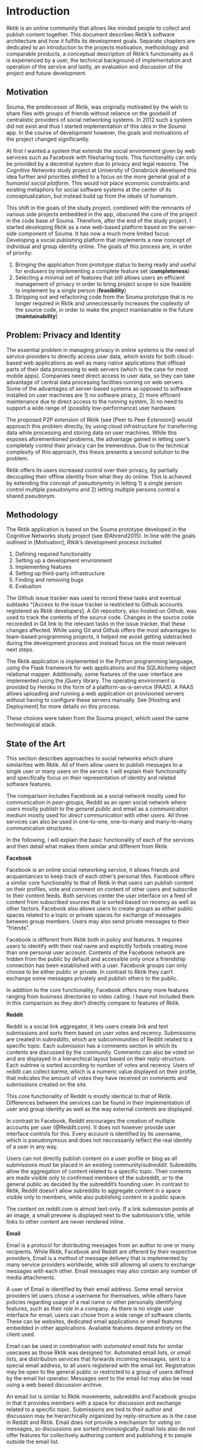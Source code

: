 # Introduction

Rktik is an online community that allows like minded people to collect and publish content together. This document describes Rktik’s software architecture and how it fulfills its development goals. Separate chapters are dedicated to an introduction to the projects motivation, methodology and comparable products, a conceptual description of Rktik’s functionality as it is experienced by a user, the technical background of implementation and operation of the service and lastly, an evaluation and discussion of the project and future development.

## Motivation

Souma, the predecessor of Rktik, was originally motivated by the wish to share files with groups of friends without reliance on the goodwill of centralistic providers of social networking systems. In 2012 such a system did not exist and thus I started implementation of this idea in the *Souma* app. In the course of development however, the goals and motivations of the project changed significantly.

At first I wanted a system that extends the social environment given by web services such as Facebook with filesharing tools. This functionality can only be provided by a decentral system due to privacy and legal reasons. The *Cognitive Networks* study project at University of Osnabrück developed this idea further and priorities shifted to a focus on the more general goal of a *humanist social platform*. This would not place economic constraints and existing metaphors for social software systems at the center of its conceptualization, but instead build up from the ideals of humanism.

This shift in the goals of the study project, combined with the remnants of various side projects embedded in the app, obscured the core of the project in the code base of Souma. Therefore, after the end of the study project, I started developing Rktik as a new web-based platform based on the server-side component of Souma. It has now a much more limited focus: Developing a social publishing platform that implements a new concept of individual and group identity online. The goals of this process are, in order of priority:

1. Bringing the application from prototype status to being ready and useful for endusers by implementing a complete feature set (**completeness**)
2. Selecting a minimal set of features that still allows users an efficient management of privacy in order to bring project scope to size feasible to implement by a single person (**feasibility**)
3. Stripping out and refactoring code from the Souma prototype that is no longer required in Rktik and unneccessarily increases the coplexity of the source code, in order to make the project maintainable in the future (**maintainability**)

## Problem: Privacy and Identity

The essential problem in managing privacy in online systems is the need of service providers to directly access user data, which exists for both cloud-based web applications as well as many native applications that offload parts of their data processing to web servers (which is the case for most mobile apps). Companies need direct access to user data, so they can take advantage of central data processing facilities running on web servers. Some of the advantages of server-based systems as opposed to software installed on user machines are 1) no software piracy, 2) more efficient maintenance due to direct access to the running system, 3) no need to support a wide range of (possibly low-performance) user hardware.

The proposed P2P extension of Rktik (see [Peer to Peer Extension]) would approach this problem directly, by using cloud infrastructure for transferring data while processing and storing data on user machines. While this exposes aforementioned problems, the advantage gained in letting user’s completely control their privacy can be tremendous. Due to the technical complexity of this approach, this thesis presents a second solution to the problem.

Rktik offers its users increased control over their privacy, by partially decoupling their offline identity from what they do online. This is achieved by extending the concept of pseudonymity in letting 1) a single person control multiple pseudonyms and 2) letting multiple persons control a shared pseudonym.

## Methodology

The Rktik application is based on the Souma prototype developed in the Cognitive Networks study project (see @Ahrend2015). In line with the goals outlined in [Motivation], Rtkik’s development process included 

1. Defining required functionality
2. Setting up a development environment
3. Implementing features 
4. Setting up third-party infrastructure
5. Finding and removing bugs
6. Evaluation 

The Github issue tracker was used to record these tasks and eventual subtasks ^[Access to the issue tracker is restricted to Github accounts registered as Rktik developers]. A Git repository, also hosted on Github, was used to track the contents of the source code. Changes in the source code recoreded in Git link to the relevant tasks in the issue tracker, that these changes affected. While using Git and Github offers the most advantages to team-based programming projects, it helped me avoid getting sidetracked during the development process and instead focus on the most relevant next steps.

The Rktik application is implemented in the Python programming language, using the Flask framework for web applications and the SQLAlchemy object relational mapper. Additionally, some features of the user interface are implemented using the jQuery library. The operating environment is provided by Heroku in the form of a  platform-as-a-service (PAAS). A PAAS allows uploading and running a web application on provisioned servers without having to configure these servers manually. See [Hosting and Deployment] for more details on this process.

These choices were taken from the Souma project, which used the same technological stack.

## State of the Art 

This section describes approaches to social networks which share similarities with Rktik. All of them allow users to publish messages to a single user or many users on the service. I will explain their functionality and specifically focus on their representation of identity and related software features. 

The comparison includes Facebook as a social network mostly used for communication in *peer-groups*, Reddit as an open social network where users mostly publish to the *general public* and email as a communication medium mostly used for *direct communication* with other users. All three services can also be used in one-to-one, one-to-many and many-to-many communication structures.

In the following, I will explain the basic functionality of each of the services and then detail what makes them similar and different from Rktik.

**Facebook**

Facebook is an online social networking service, it allows friends and acquaintances to keep track of each other’s personal lifes. Facebook offers a similar core functionality to that of Rktik in that users can publish content on their profiles, vote and comment on content of other users and subscribe to their content feeds. Both services center the user interface on a feed of content from subscribed sources that is sorted based on recency as well as other factors. Facebook also allows users to create groups as either public spaces related to a topic or private spaces for exchange of messages between group members. Users may also send private messages to their “friends”.

Facebook is different from Rktik both in policy and features. It requires users to identify with their real name and explicitly forbids creating more than one personal user account.  Contents of the Facebook network are hidden from the public by default and accessible only once a friendship connection has been established with a user. Facebook groups can only choose to be either public or private. In contrast to Rktik they can’t exchange some messages privately and publish others to the public.

In addition to the core functionality, Facebook offers many more features ranging from business directories to video calling. I have not included them in this comparison as they don’t directly compare to features of Rktik.

**Reddit**

Reddit is a social link aggregator, it lets users create link and text submissions and sorts them based on user votes and recency. Submissions are created in *subreddits*, which are subcommunities of Reddit related to a specific topic. Each submission has a comments section in which its contents are discussed by the community. Comments can also be voted on and are displayed in a hierarchical layout based on their reply-structure. Each subtree is sorted according to number of votes and recency. Users of reddit can collect *karma*, which is a numeric value displayed on their profile, that indicates the amount of votes they have received on comments and submissions created on the site.

This core functionality of Reddit is mostly identical to that of Rktik.  Differences between the services can be found in their implementation of user and group identity as well as the way external contents are displayed. 

In contrast to Facebook, Reddit encourages the creation of multiple accounts per user (@Reddit.com). It does not however provide user interface controls for this. Every account is identified by its username, which is pseudonymous and does not neccessarily reflect the real identity of a user in any way.   

Users can not directly publish content on a user profile or blog as all submissions must be placed in an existing community/*subreddit*. Subreddits allow the aggregation of content related to a specific topic. Their contents are made visible only to confirmed members of the subreddit, or to the general public as decided by the subreddit’s founding user. In contrast to Rktik, Reddit doesn’t allow subreddits to aggregate content in a space visible only to members, while also publishing content in a public space.

The content on reddit.com is almost text-only. If a link submission points at an image, a small preview is displayed next to the submission’s title, while links to other content are never rendered inline. 

**Email**

Email is a protocol for distributing messages from an author to one or many recipients. While Rktik, Facebook and Reddit are offererd by their respective providers, Email is a *method* of message delivery that is implemented by many service providers worldwide, while still allowing all users to exchange messages with each other. Email messages may also contain any number of media attachments.

A user of Email is identified by their email address. Some email service providers let users chose a username for themselves, while others have policies regarding usage of a real name or other personally identifying features, such as their role in a company. As there is no single user interface for email, users can chose from a wide range of software clients. These can be websites, dedicated email applications or email features embedded in other applications. Available features depend entirely on the client used.

Email can be used in combination with *automated email lists* for similar usecases as those Rktik was designed for. Automated email lists, or *email lists*, are distribution services that forwards incoming messages, sent to a special email address, to all users registered with the email list. Registration may be open to the general public or restricted to a group of users defined by the email list operator. Messages sent to the email list may also be read using a web based discussion archive. 

An email list is similar to Rktik movements, subreddits and Facebook groups in that it provides members with a space for discussion and exchange related to a specific topic. Submissions are tied to their author and discussion may be hierarchically organized by reply-structure as is the case in Reddit and Rktik. Email does not provide a mechanism for voting on messages, so discussions are sorted chronologically. Email lists also do not offer features for collectively authoring content and publishing it to people outside the email list.
